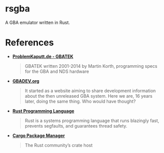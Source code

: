 # rsgba

A GBA emulator written in Rust.


# References
- **[ProblemKaputt.de - GBATEK](http://problemkaputt.de/gbatek.htm)**
	> GBATEK written 2001-2014 by Martin Korth, programming specs for the GBA and NDS hardware
- **[GBADEV.org](http://www.gbadev.org/docs.php)**
	> It started as a website aiming to share development information about the then unreleased GBA system. Here we are, 16 years later, doing the same thing. Who would have thought?
- **[Rust Programming Language](https://www.rust-lang.org/)**
	> Rust is a systems programming language that runs blazingly fast, prevents segfaults, and guarantees thread safety. 
- **[Cargo Package Manager](https://crates.io/)**
	> The Rust community’s crate host
